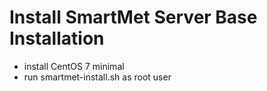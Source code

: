 # Install SmartMet Server Base Installation

* install CentOS 7 minimal
* run smartmet-install.sh as root user
